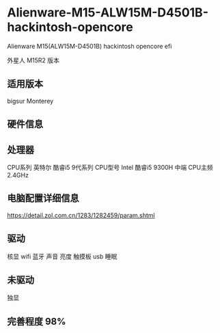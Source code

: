 # Alienware-M15-ALW15M-D4501B-hackintosh-opencore
Alienware M15(ALW15M-D4501B) hackintosh opencore efi

外星人 M15R2 版本

## 适用版本 
 bigsur
 Monterey

## 硬件信息

## 处理器
 CPU系列	英特尔 酷睿i5 9代系列
 CPU型号	Intel 酷睿i5 9300H 中端
 CPU主频	2.4GHz

## 电脑配置详细信息
https://detail.zol.com.cn/1283/1282459/param.shtml

## 驱动
 核显
 wifi
 蓝牙
 声音
 亮度
 触摸板
 usb
 睡眠
 
## 未驱动
 独显

## 完善程度 98%
